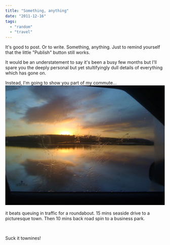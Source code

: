 ```yaml
---
title: "Something, anything"
date: "2011-12-16"
tags: 
  - "random"
  - "travel"
---
```


It's good to post. Or to write. Something, anything. Just to remind yourself that the little "Publish" button still works.

It would be an understatement to say it's been a busy few months but I'll spare you the deeply personal but yet stultifyingly dull details of everything which has gone on.

Instead, I'm going to show you part of my commute...![](/assets/img/IMG_1149-1024x768.jpg "IMG_1149")

it beats queuing in traffic for a roundabout. 15 mins seaside drive to a picturesque town. Then 10 mins back road spin to a business park.

 

Suck it townines!
